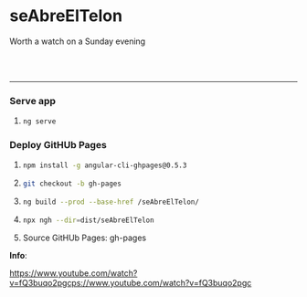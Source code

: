 # seAbreElTelon

Worth a watch on a Sunday evening

<br>
<br> 
<hr>

### Serve app

1. ```sh
   ng serve
   ```

### Deploy GitHUb Pages

1. ```sh
   npm install -g angular-cli-ghpages@0.5.3
   ```
2. ```sh
   git checkout -b gh-pages
   ```
3. ```sh
   ng build --prod --base-href /seAbreElTelon/
   ```
4. ```sh
   npx ngh --dir=dist/seAbreElTelon
   ```
5. Source GitHUb Pages: gh-pages

**Info**:

https://www.youtube.com/watch?v=fQ3buqo2pgcps://www.youtube.com/watch?v=fQ3buqo2pgc
